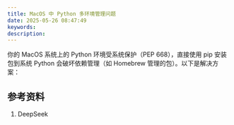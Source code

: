 ```yaml
---
title: MacOS 中 Python 多环境管理问题
date: 2025-05-26 08:47:49
keywords:
description:
---
```


你的 MacOS 系统上的 Python 环境受系统保护（PEP 668），直接使用 pip 安装包到系统 Python 会破坏依赖管理（如 Homebrew 管理的包）。以下是解决方案：

## 参考资料
1. DeepSeek
